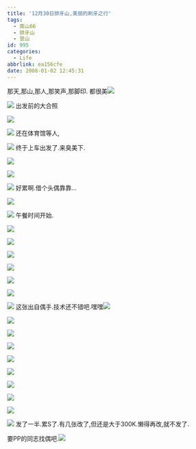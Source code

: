 ```yaml
---
title: '12月30日排牙山,美丽的刷牙之行'
tags:
  - 南山66
  - 排牙山
  - 登山
id: 995
categories:
  - Life
abbrlink: ea156cfe
date: 2008-01-02 12:45:31
---
```


那天,那山,那人,那笑声,那脚印.  都很美![](/images/2008/01/02_yct006_9258.gif) 

![](/images/2008/01/02_115923_9259.jpg) 
出发前的大合照 

![](/images/2008/01/02_120047_9260.jpg) 

![](/images/2008/01/02_120258_9261.jpg) 
还在体育馆等人, 

![](/images/2008/01/02_120443_9262.jpg) 
终于上车出发了.来臭美下. 

![](/images/2008/01/02_120720_9263.jpg) 

![](/images/2008/01/02_120842_9264.jpg) 

![](/images/2008/01/02_120953_9265.jpg) 
好累啊.借个头偶靠靠... 

![](/images/2008/01/02_121135_9266.jpg) 

![](/images/2008/01/02_121328_9267.jpg) 
午餐时间开始. 

![](/images/2008/01/02_121536_9268.jpg) 

![](/images/2008/01/02_121638_9269.jpg) 

![](/images/2008/01/02_121751_9270.jpg) 

![](/images/2008/01/02_122025_9271.jpg) 

![](/images/2008/01/02_122113_9272.jpg) 

![](/images/2008/01/02_122318_9273.jpg) 

![](/images/2008/01/02_122407_9274.jpg) 
这张出自偶手.技术还不错吧.嘿嘿![](/images/2008/01/02_yct006_9258.gif) 

![](/images/2008/01/02_122715_9275.jpg) 

![](/images/2008/01/02_122952_9276.jpg) 

![](/images/2008/01/02_123050_9277.jpg) 

![](/images/2008/01/02_123237_9278.jpg) 

![](/images/2008/01/02_123338_9279.jpg) 

![](/images/2008/01/02_123457_9280.jpg) 

![](/images/2008/01/02_123635_9281.jpg) 

![](/images/2008/01/02_123850_9282.jpg) 

![](/images/2008/01/02_124407_9283.jpg) 
发了一半.累S了.有几张改了,但还是大于300K.懒得再改,就不发了. 

要PP的同志找偶吧.![](/images/2008/01/02_yct004_9284.gif)